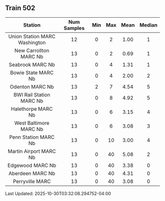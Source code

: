 ## Train 502

| Station | Num Samples | Min | Max | Mean | Median |
| :-----: | :---------: | :-: | :-: | :--: | :----: |
| Union Station MARC Washington | 12 | 0 | 2 | 1.00 | 1 |
| New Carrollton MARC Nb | 13 | 0 | 2 | 0.69 | 1 |
| Seabrook MARC Nb | 13 | 0 | 4 | 1.31 | 1 |
| Bowie State MARC Nb | 13 | 0 | 4 | 2.00 | 2 |
| Odenton MARC Nb | 13 | 2 | 7 | 4.54 | 5 |
| BWI Rail Station MARC Nb | 13 | 0 | 8 | 4.92 | 5 |
| Halethorpe MARC Nb | 13 | 0 | 6 | 3.15 | 4 |
| West Baltimore MARC Nb | 13 | 0 | 6 | 3.08 | 3 |
| Penn Station MARC Nb | 13 | 0 | 10 | 3.00 | 4 |
| Martin Airport MARC Nb | 13 | 0 | 40 | 5.08 | 2 |
| Edgewood MARC Nb | 13 | 0 | 40 | 3.38 | 0 |
| Aberdeen MARC Nb | 13 | 0 | 40 | 4.31 | 0 |
| Perryville MARC | 13 | 0 | 40 | 3.08 | 0 |


Last Updated: 2025-10-30T03:32:08.294752-04:00